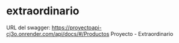 # extraordinario
URL del swagger: https://proyectoapi-cj3o.onrender.com/api/docs/#/Productos
Proyecto - Extraordinario
